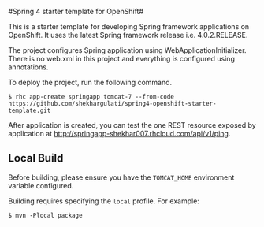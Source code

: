 #Spring 4 starter template for OpenShift#

This is a starter template for developing Spring framework applications on OpenShift. It uses the latest Spring framework release i.e. 4.0.2.RELEASE.

The project configures Spring application using WebApplicationInitializer. There is no web.xml in this project and everything is configured using annotations.

To deploy the project, run the following command.

```
$ rhc app-create springapp tomcat-7 --from-code https://github.com/shekhargulati/spring4-openshift-starter-template.git
```

After application is created, you can test the one REST resource exposed by application at http://springapp-shekhar007.rhcloud.com/api/v1/ping.

## Local Build

Before building, please ensure you have the `TOMCAT_HOME` environment variable configured.

Building requires specifying the `local` profile. For example:

```
$ mvn -Plocal package
```

